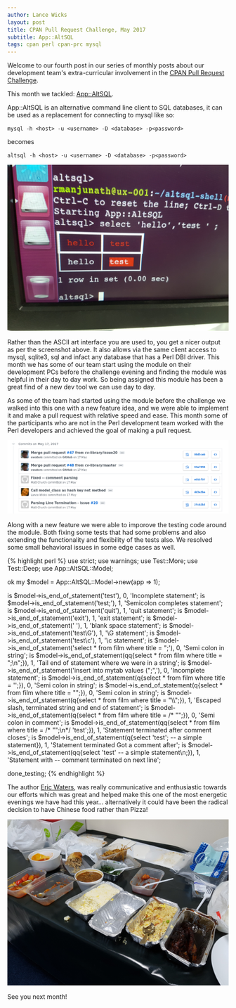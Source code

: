 ```yaml
---
author: Lance Wicks
layout: post
title: CPAN Pull Request Challenge, May 2017
subtitle: App::AltSQL
tags: cpan perl cpan-prc mysql
---
```


Welcome to our fourth post in our series of monthly posts about our development team's extra-curricular involvement in the [CPAN Pull Request Challenge](http://cpan-prc.org/).

This month we tackled: [App::AltSQL](https://metacpan.org/release/App-AltSQL).


App::AltSQL is an alternative command line client to SQL databases, it can be used as a replacement for connecting to mysql like so:

```
mysql -h <host> -u <username> -D <database> -p<password>
```

becomes

```
altsql -h <host> -u <username> -D <database> -p<password>
```

[![AltSql screenshot](/images/altsql_screenshot.jpg)](/images/altsql_screenshot.jpg)

Rather than the ASCII art interface you are used to, you get a nicer output as per the screenshot above. It also allows via the same client access to mysql, sqlite3, sql and infact any database that has a Perl DBI driver. This month we has some of our team start using the module on their development PCs before the challenge evening and finding the module was helpful in their day to day work. So being assigned this module has been a great find of a new dev tool we can use day to day.

As some of the team had started using the module before the challenge we walked into this one with a new feature idea, and we were able to implement it and make a pull request with relative speed and ease. This month some of the participants who are not in the Perl development team worked with the Perl developers and achieved the goal of making a pull request.


[![Merge requests](/images/Commits_ewaters_altsql_shell.png)](/images/Commits_ewaters_altsql_shell.png)

Along with a new feature we were able to imporove the testing code around the module. Both fixing some tests that had some problems and also extending the functionality and flexibility of the tests also. We resolved some small behavioral issues in some edge cases as well.

{% highlight perl %}
use strict;
use warnings;
use Test::More;
use Test::Deep;
use App::AltSQL::Model;

ok my $model = App::AltSQL::Model->new(app => 1);

is $model->is_end_of_statement('test'), 0, 'Incomplete statement';
is $model->is_end_of_statement('test;'), 1, 'Semicolon completes statement';
is $model->is_end_of_statement('quit'), 1, 'quit statement';
is $model->is_end_of_statement('exit'), 1, 'exit statement';
is $model->is_end_of_statement('   '), 1, 'blank space statement';
is $model->is_end_of_statement('test\G'), 1, '\G statement';
is $model->is_end_of_statement('test\c'), 1, '\c statement';
is $model->is_end_of_statement('select * from film where title = ";'), 0, 'Semi colon in string';
is $model->is_end_of_statement(qq{select * from film where title = ";\n";}), 1, 'Tail end of statement where we were in a string';
is $model->is_end_of_statement('insert into mytab values (";",'), 0, 'Incomplete statement';
is $model->is_end_of_statement(q{select * from film where title = '\';}), 0, 'Semi colon in string';
is $model->is_end_of_statement(q{select * from film where title = "\";}), 0, 'Semi colon in string';
is $model->is_end_of_statement(q{select * from film where title = "\\\\";}), 1, 'Escaped slash, terminated string and end of statement';
is $model->is_end_of_statement(q{select * from film where title = /* "\";}), 0, 'Semi colon in comment';
is $model->is_end_of_statement(qq{select * from film where title = /* "\";\n*/ 'test';}), 1, 'Statement terminated after comment closes';
is $model->is_end_of_statement(q{select 'test'; -- a simple statement}), 1, 'Statement terminated Got a comment after';
is $model->is_end_of_statement(qq{select 'test' -- a simple statement\n;}), 1, 'Statement with -- comment terminated on next line';

done_testing;
{% endhighlight %}


The author [Eric Waters](https://metacpan.org/author/EWATERS), was really communicative and enthusiastic towards our efforts which was great and helped make this one of the most energetic evenings we have had this year... alternatively it could have been the radical decision to have Chinese food rather than Pizza!


[![Chinese Food](/images/chinese_food.jpg)](/images/chinese_food.png)


See you next month!
